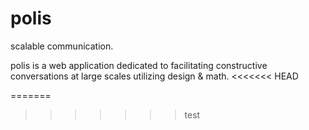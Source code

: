 polis
=====

scalable communication.

polis is a web application dedicated to facilitating constructive conversations at large scales utilizing design & math.
<<<<<<< HEAD


=======
>>>>>>> test
